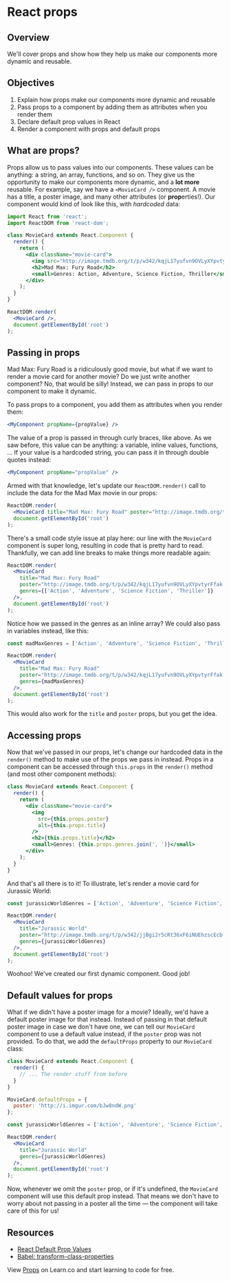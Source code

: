 # React props

## Overview

We'll cover props and show how they help us make our components more dynamic and reusable.

## Objectives
1. Explain how props make our components more dynamic and reusable
2. Pass props to a component by adding them as attributes when you render them
2. Declare default prop values in React
3. Render a component with props and default props


## What are props?
Props allow us to pass values into our components. These values can be anything: a string, an array, functions, and so on. They give us the opportunity to make our components more dynamic, and a **lot more** reusable. For example, say we have a `<MovieCard />` component. A movie has a title, a poster image, and many other attributes (or **prop**erties!). Our component would kind of look like this, with _hardcoded_ data:

```jsx
import React from 'react';
import ReactDOM from 'react-dom';

class MovieCard extends React.Component {
  render() {
    return (
      <div className="movie-card">
        <img src="http://image.tmdb.org/t/p/w342/kqjL17yufvn9OVLyXYpvtyrFfak.jpg" alt="Mad Max: Fury Road" />
        <h2>Mad Max: Fury Road</h2>
        <small>Genres: Action, Adventure, Science Fiction, Thriller</small>
      </div>
    );
  }
}

ReactDOM.render(
  <MovieCard />,
  document.getElementById('root')
);
```

## Passing in props
Mad Max: Fury Road is a ridiculously good movie, but what if we want to render a movie card for another movie? Do we just write another component? No, that would be silly! Instead, we can pass in props to our component to make it dynamic.

To pass props to a component, you add them as attributes when you render them:

```jsx
<MyComponent propName={propValue} />
```

The value of a prop is passed in through curly braces, like above. As we saw before, this value can be anything: a variable, inline values, functions, ... If your value is a hardcoded string, you can pass it in through double quotes instead:

```jsx
<MyComponent propName="propValue" />
```

Armed with that knowledge, let's update our `ReactDOM.render()` call to include the data for the Mad Max movie in our props:

```jsx
ReactDOM.render(
  <MovieCard title="Mad Max: Fury Road" poster="http://image.tmdb.org/t/p/w342/kqjL17yufvn9OVLyXYpvtyrFfak.jpg" genres={['Action', 'Adventure', 'Science Fiction', 'Thriller']} />,
  document.getElementById('root')
);
```

There's a small code style issue at play here: our line with the `MovieCard` component is super long, resulting in code that is pretty hard to read. Thankfully, we can add line breaks to make things more readable again:

```jsx
ReactDOM.render(
  <MovieCard
    title="Mad Max: Fury Road"
    poster="http://image.tmdb.org/t/p/w342/kqjL17yufvn9OVLyXYpvtyrFfak.jpg"
    genres={['Action', 'Adventure', 'Science Fiction', 'Thriller']}
  />,
  document.getElementById('root')
);
```

Notice how we passed in the genres as an inline array? We could also pass in variables instead, like this:

```jsx
const madMaxGenres = ['Action', 'Adventure', 'Science Fiction', 'Thriller'];

ReactDOM.render(
  <MovieCard
    title="Mad Max: Fury Road"
    poster="http://image.tmdb.org/t/p/w342/kqjL17yufvn9OVLyXYpvtyrFfak.jpg"
    genres={madMaxGenres}
  />,
  document.getElementById('root')
);
```

This would also work for the `title` and `poster` props, but you get the idea.

## Accessing props
Now that we've passed in our props, let's change our hardcoded data in the `render()` method to make use of the props we pass in instead. Props in a component can be accessed through `this.props` in the `render()` method (and most other component methods):

```jsx
class MovieCard extends React.Component {
  render() {
    return (
      <div className="movie-card">
        <img  
          src={this.props.poster}
          alt={this.props.title}
        />
        <h2>{this.props.title}</h2>
        <small>Genres: {this.props.genres.join(', ')}</small>
      </div>
    );
  }
}
```

And that's all there is to it! To illustrate, let's render a movie card for Jurassic World:

```jsx
const jurassicWorldGenres = ['Action', 'Adventure', 'Science Fiction', 'Thriller'];

ReactDOM.render(
  <MovieCard
    title="Jurassic World"
    poster="http://image.tmdb.org/t/p/w342/jjBgi2r5cRt36xF6iNUEhzscEcb.jpg"
    genres={jurassicWorldGenres}
  />,
  document.getElementById('root')
);
```

Woohoo! We've created our first dynamic component. Good job!

## Default values for props
What if we didn't have a poster image for a movie? Ideally, we'd have a default poster image for that instead. Instead of passing in that default poster image in case we don't have one, we can tell our `MovieCard` component to use a default value instead, if the `poster` prop was not provided. To do that, we add the `defaultProps` property to our `MovieCard` class:

```jsx
class MovieCard extends React.Component {
  render() {
    // ... The render stuff from before
  }
}

MovieCard.defaultProps = {
  poster: 'http://i.imgur.com/bJw8ndW.png'
};

const jurassicWorldGenres = ['Action', 'Adventure', 'Science Fiction', 'Thriller'];

ReactDOM.render(
  <MovieCard
    title="Jurassic World"
    genres={jurassicWorldGenres}
  />,
  document.getElementById('root')
);
```

Now, whenever we omit the `poster` prop, or if it's undefined, the `MovieCard` component will use this default prop instead. That means we don't have to worry about not passing in a poster all the time — the component will take care of this for us!

## Resources
- [React Default Prop Values](https://facebook.github.io/react/docs/reusable-components.html#default-prop-values)
- [Babel: transform-class-properties](http://babeljs.io/docs/plugins/transform-class-properties/)

<p class='util--hide'>View <a href='https://learn.co/lessons/react-props'>Props</a> on Learn.co and start learning to code for free.</p>

#
